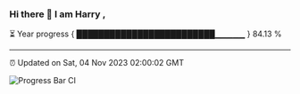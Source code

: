 ### Hi there 👋 I am Harry , 

⏳ Year progress { █████████████████████████▁▁▁▁▁ } 84.13 %

---

⏰ Updated on Sat, 04 Nov 2023 02:00:02 GMT

![Progress Bar CI](https://github.com/duykhang68/duykhang68/workflows/Progress%20Bar%20CI/badge.svg)
